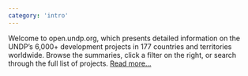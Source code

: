 ```yaml
---
category: 'intro'
---
```

<div>
<p class='heading-title'>
Welcome to open.undp.org, which presents detailed information on the UNDP’s 6,000+ development projects in 177 countries and territories worldwide. Browse the summaries, click a filter on the right, or search through the full list of projects. <a href='#about/open'>Read more...</a>
</p>
</div>